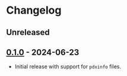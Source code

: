 # Changelog

## Unreleased

## [0.1.0] - 2024-06-23

- Initial release with support for `pdxinfo` files.

[0.1.0]: https://github.com/notpeter/playdate-zed-extension/releases/tag/v0.1.0
